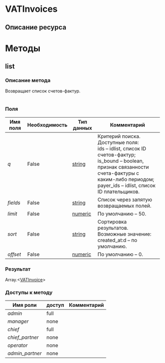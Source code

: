 
# VATInvoices

## Описание ресурса

# Методы

## list

### Описание метода
Возвращает список счетов-фактур.<br/><br/>
### Поля

| Имя поля | Необходимость | Тип данных | Комментарий |
|---|---|---|---|
|*q*|False|[string](/types/string)|Критерий поиска.<br/>Доступные поля:<br/>ids – idlist, список ID счетов-фактур;<br/>is_bound – boolean, признак связанности счета-фактуры с каким-либо периодом;<br/>payer_ids – idlist, список ID плательщиков. <br/>|
|*fields*|False|[string](/types/string)|Список через запятую возвращаемых полей.<br/>|
|*limit*|False|[numeric](/types/numeric)|По умолчанию – 50.<br/>|
|*sort*|False|[string](/types/string)|Сортировка результатов.<br/>Возможные значение:<br/>created_at:d – по умолчанию.<br/>|
|*offset*|False|[numeric](/types/numeric)|По умолчанию – 0.<br/>|

### Результат
Array.<[VATInvoice](/types/VATInvoice)>
### Доступы к методу

| Имя роли | доступ | Комментарий |
|---|---|---|
|*admin*|full||
|*manager*|none||
|*chief*|full||
|*chief_partner*|none||
|*operator*|none||
|*admin_partner*|none||
